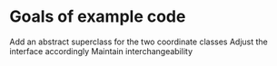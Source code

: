 # Goals of example code

Add an abstract superclass for the two coordinate classes
Adjust the interface accordingly
Maintain interchangeability
